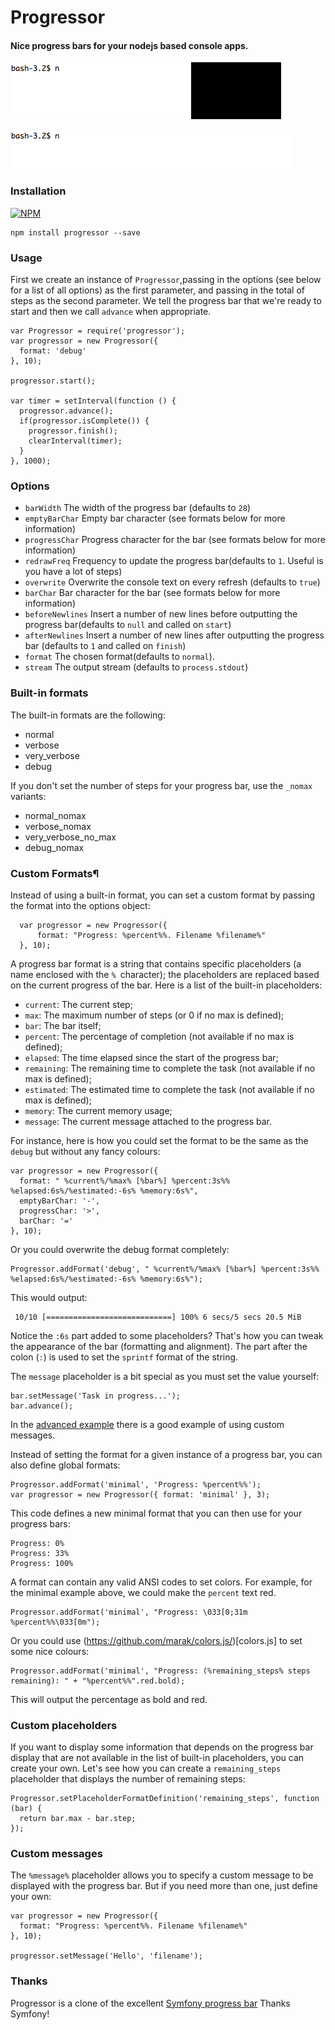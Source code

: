 # Progressor
#### Nice progress bars for your nodejs based console apps.

![Image of advance progress bar](https://raw.githubusercontent.com/jamhall/progressor/master/examples/advanced.gif)

![Image of basic progress bar](https://raw.githubusercontent.com/jamhall/progressor/master/examples/basic.gif)

### Installation

[![NPM](https://nodei.co/npm/progressor.png)](https://nodei.co/npm/progressor/)

    npm install progressor --save

### Usage

First we create an instance of `Progressor`,passing in the options (see below for a list of all options) as the first parameter, and passing in the total of steps as the second parameter.  We tell the progress bar that we're ready to start and then we call `advance`  when appropriate.

    var Progressor = require('progressor');
    var progressor = new Progressor({
      format: 'debug'
    }, 10);
    
    progressor.start();
    
    var timer = setInterval(function () {
      progressor.advance();
      if(progressor.isComplete()) {
        progressor.finish();
        clearInterval(timer);
      }
    }, 1000);

### Options

 - `barWidth` The width of the progress bar (defaults to `28`)
 - `emptyBarChar` Empty bar character  (see formats below for more information)
 - `progressChar` Progress character for the bar (see formats below for more information)
 - `redrawFreq` Frequency to update the progress bar(defaults to `1`. Useful is you have a lot of steps)
 - `overwrite`  Overwrite the console text on every refresh (defaults to `true`) 
 - `barChar` Bar character for the bar  (see formats below for more information)
 - `beforeNewlines` Insert a number of new lines before outputting the progress bar(defaults to `null` and called on `start`)
 -  `afterNewlines` Insert a number of new lines after outputting the progress bar (defaults to `1` and called on `finish`)
 - `format` The chosen format(defaults to `normal`).
 - `stream` The output stream (defaults to `process.stdout`)

### Built-in formats

The built-in formats are the following:

*  normal
* verbose
* very_verbose
* debug

If you don't set the number of steps for your progress bar, use the `_nomax` variants:

* normal_nomax
* verbose_nomax
* very_verbose_no_max
* debug_nomax 


### Custom Formats¶

Instead of using a built-in format, you can set a custom format by passing the format into the options object:

      var progressor = new Progressor({
          format: "Progress: %percent%%. Filename %filename%"
      }, 10);

A progress bar format is a string that contains specific placeholders (a name enclosed with the `% `character); the placeholders are replaced based on the current progress of the bar. Here is a list of the built-in placeholders:

* ``current``: The current step;
* ``max``: The maximum number of steps (or 0 if no max is defined);
* ``bar``: The bar itself;
* ``percent``: The percentage of completion (not available if no max is defined);
* ``elapsed``: The time elapsed since the start of the progress bar;
* ``remaining``: The remaining time to complete the task (not available if no max is defined);
* ``estimated``: The estimated time to complete the task (not available if no max is defined);
* ``memory``: The current memory usage;
* ``message``: The current message attached to the progress bar.

For instance, here is how you could set the format to be the same as the `debug`  but without any fancy colours:

    var progressor = new Progressor({
      format: " %current%/%max% [%bar%] %percent:3s%% %elapsed:6s%/%estimated:-6s% %memory:6s%",
      emptyBarChar: '-',
      progressChar: '>',
      barChar: '='
    }, 10);
    
Or you could overwrite the debug format completely: 

    Progressor.addFormat('debug', " %current%/%max% [%bar%] %percent:3s%% %elapsed:6s%/%estimated:-6s% %memory:6s%");

    
This would output:

     10/10 [============================] 100% 6 secs/5 secs 20.5 MiB

Notice the `:6s` part added to some placeholders? That's how you can tweak the appearance of the bar (formatting and alignment). The part after the colon (`:`) is used to set the `sprintf` format of the string.

The `message` placeholder is a bit special as you must set the value yourself:

    bar.setMessage('Task in progress...');
    bar.advance();

In the [advanced example](https://github.com/jamhall/progressor/blob/master/examples/advanced.js) there is a good example of using custom messages.

Instead of setting the format for a given instance of a progress bar, you can also define global formats:

    Progressor.addFormat('minimal', 'Progress: %percent%%');
    var progressor = new Progressor({ format: 'minimal' }, 3);

This code defines a new minimal format that you can then use for your progress bars:

    Progress: 0%
    Progress: 33%
    Progress: 100%

A format can contain any valid ANSI codes to set colors. For example, for the minimal example above, we could make the `percent` text red.

    Progressor.addFormat('minimal', "Progress: \033[0;31m %percent%%\033[0m");
   
Or you could use (https://github.com/marak/colors.js/)[colors.js] to set some nice colours:

    Progressor.addFormat('minimal', "Progress: (%remaining_steps% steps remaining): " + "%percent%%".red.bold);

This will output the percentage as bold and red.


### Custom placeholders

If you want to display some information that depends on the progress bar display that are not available in the list of built-in placeholders, you can create your own. Let's see how you can create a `remaining_steps` placeholder that displays the number of remaining steps:

    Progressor.setPlaceholderFormatDefinition('remaining_steps', function (bar) {
      return bar.max - bar.step;
    });

### Custom messages

The `%message%` placeholder allows you to specify a custom message to be displayed with the progress bar. But if you need more than one, just define your own:
    
    var progressor = new Progressor({
      format: "Progress: %percent%%. Filename %filename%"
    }, 10);
    
    progressor.setMessage('Hello', 'filename');


### Thanks

Progressor is a clone of the excellent [Symfony progress bar](http://symfony.com/doc/current/components/console/helpers/progressbar.html) Thanks Symfony!




